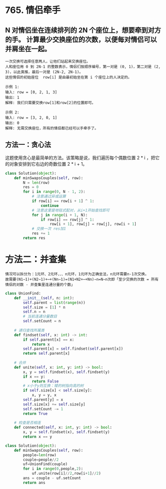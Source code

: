 # 765. 情侣牵手
## N 对情侣坐在连续排列的 2N 个座位上，想要牵到对方的手。 计算最少交换座位的次数，以便每对情侣可以并肩坐在一起。 
    一次交换可选择任意两人，让他们站起来交换座位。
    人和座位用 0 到 2N-1 的整数表示，情侣们按顺序编号，第一对是 (0, 1)，第二对是 (2, 3)，以此类推，最后一对是 (2N-2, 2N-1)。
    这些情侣的初始座位  row[i] 是由最初始坐在第 i 个座位上的人决定的。

    示例 1:
    输入: row = [0, 2, 1, 3]
    输出: 1
    解释: 我们只需要交换row[1]和row[2]的位置即可。

    示例 2:
    输入: row = [3, 2, 0, 1]
    输出: 0
    解释: 无需交换座位，所有的情侣都已经可以手牵手了。

## 方法一：贪心法
这题使用贪心是最简单的方法。该策略是说，我们遍历每个偶数位置 2 * i ，把它的对象安排到它右边的奇数位置 2 * i + 1。

```python
class Solution(object):
    def minSwapsCouples(self, row):
        N = len(row)
        res = 0
        for i in range(0, N - 1, 2):
            # 注意通过异或运算
            if row[i] == row[i + 1] ^ 1:
                continue
            # 注意这里是地毯式配对，从i+1开始查找即可
            for j in range(i + 1, N):
                if row[i] == row[j] ^ 1:
                    row[i + 1], row[j] = row[j], row[i + 1]
            # 交换一次 res加1
            res += 1
        return res
```

# 方法二：并查集
    情况可以拆分为：1元环、2元环、、、n元环，1元环为正确坐法，n元环需要n-1次交换。
    故需要(N1−1)+(N2−1)+⋯+(Nn−1)=(N1+N2+⋯+Nn)−n=N−n次即「至少交换的次数 = 所有情侣的对数 - 并查集里连通分量的个数」

```python
class UnionFind:
    def __init__(self, n: int):
        self.parent = list(range(n))
        self.size = [1] * n
        self.n = n
        # 当前连通分量数目
        self.setCount = n
    
    # 递归查找所属类
    def findset(self, x: int) -> int:
        if self.parent[x] == x:
            return x
        self.parent[x] = self.findset(self.parent[x])
        return self.parent[x]
    
    # 合并
    def unite(self, x: int, y: int) -> bool:
        x, y = self.findset(x), self.findset(y)
        if x == y:
            return False
        # x小于y则互换：矮的树指向高的树
        if self.size[x] < self.size[y]:
            x, y = y, x
        self.parent[y] = x
        self.size[x] += self.size[y]
        self.setCount -= 1
        return True
    
    # 检查是否相连
    def connected(self, x: int, y: int) -> bool:
        x, y = self.findset(x), self.findset(y)
        return x == y

class Solution(object):
    def minSwapsCouples(self, row):
        people=len(row)
        couple=people//2
        uf=UnionFind(couple)
        for i in range(0,people,2):
            uf.unite(row[i]//2,row[i+1]//2)
        ans = couple - uf.setCount
        return ans
```